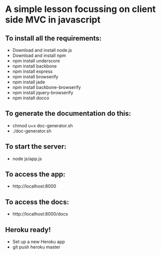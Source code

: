 # A simple lesson focussing on client side MVC in javascript

## To install all the requirements:

* Download and install node.js
* Download and install npm
* npm install underscore
* npm install backbone
* npm install express
* npm install browserify
* npm install jade
* npm install backbone-browserify
* npm install jquery-browserify
* npm install docco

## To generate the documentation do this:

* chmod u+x doc-generator.sh
* ./doc-generator.sh

## To start the server:

* node js/app.js

## To access the app:

* http://localhost:8000

## To access the docs:

* http://localhost:8000/docs

## Heroku ready!

* Set up a new Heroku app 
* git push heroku master 
